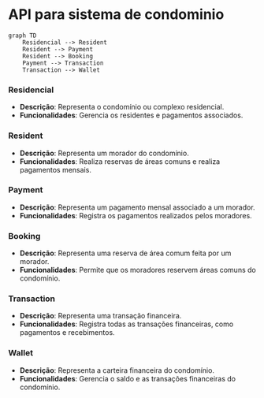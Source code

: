 # API para sistema de condominio
``` mermaid
graph TD
    Residencial --> Resident
    Resident --> Payment
    Resident --> Booking
    Payment --> Transaction
    Transaction --> Wallet
```

### Residencial

- **Descrição**: Representa o condomínio ou complexo residencial.
- **Funcionalidades**: Gerencia os residentes e pagamentos associados.

### Resident

- **Descrição**: Representa um morador do condomínio.
- **Funcionalidades**: Realiza reservas de áreas comuns e realiza pagamentos mensais.
  
### Payment

- **Descrição**: Representa um pagamento mensal associado a um morador.
- **Funcionalidades**: Registra os pagamentos realizados pelos moradores.
  
### Booking

- **Descrição**: Representa uma reserva de área comum feita por um morador.
- **Funcionalidades**: Permite que os moradores reservem áreas comuns do condomínio.
  
### Transaction

- **Descrição**: Representa uma transação financeira.
- **Funcionalidades**: Registra todas as transações financeiras, como pagamentos e recebimentos.
  
### Wallet

- **Descrição**: Representa a carteira financeira do condomínio.
- **Funcionalidades**: Gerencia o saldo e as transações financeiras do condomínio.
